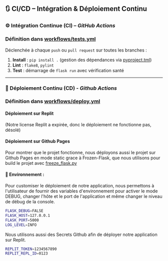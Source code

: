 
## 🔃 CI/CD – Intégration & Déploiement Continu

### ⚙️ Intégration Continue (CI) – *GitHub Actions*

### Définition dans [workflows/tests.yml](.github/workflows/tests.yml)

Déclenchée à chaque `push` ou `pull request` sur toutes les branches :
1. **Install** : `pip install .` (gestion des dépendances via [pyproject.tml](pyproject.toml))
2. **Lint** : `flake8`, `pylint`
3. **Test** : démarrage de `flask run` avec vérification santé

---

### 🚀 Déploiement Continu (CD) - *Github Actions*

### Définition dans [workflows/deploy.yml](.github/workflows/deploy.yml)

#### Déploiement sur Replit

(Notre license Replit a expirée, donc le déploiement ne fonctionne pas, désolé)

#### Déploiement sur Github Pages

Pour montrer que le projet fonctionne, nous déployons aussi le projet sur Github Pages en mode static grace à Frozen-Flask, que nous utilisons pour build le projet avec [freeze_flask.py](freeze_flask.py)

#### 🧪 Environnement :

Pour customiser le déploiement de notre application, nous permettons à l'utilisateur de fournir des variables d'environnement pour activer le mode DEBUG, changer l'hôte et le port de l'application et même changer le niveau de débug de la console.
```bash
FLASK_DEBUG=FALSE
FLASK_HOST=127.0.0.1
FLASK_PORT=5000
LOG_LEVEL=INFO
```

Nous utilisons aussi des Secrets Github afin de déployer notre application sur Replit.
```bash
REPLIT_TOKEN=1234567890
REPLIT_REPL_ID=0123
```
